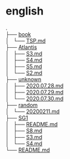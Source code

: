 # english
.  
├── [book](book)  
│   └── [TSP.md](book/TSP.md)  
├── [Atlantis](Atlantis)  
│   ├── [S3.md](Atlantis/S3.md)  
│   ├── [S4.md](Atlantis/S4.md)  
│   ├── [S5.md](Atlantis/S5.md)  
│   └── [S2.md](Atlantis/S2.md)  
├── [unknown](unknown)  
│   ├── [2020.07.28.md](unknown/2020.07.28.md)  
│   ├── [2020.07.29.md](unknown/2020.07.29.md)  
│   └── [2020.07.30.md](unknown/2020.07.30.md)  
├── [random](random)  
│   └── [20200211.md](random/20200211.md)  
├── [SG1](SG1)  
│   ├── [README.md](SG1/README.md)  
│   ├── [S8.md](SG1/S8.md)  
│   ├── [S3.md](SG1/S3.md)  
│   └── [S4.md](SG1/S4.md)  
└── [README.md](README.md)  

